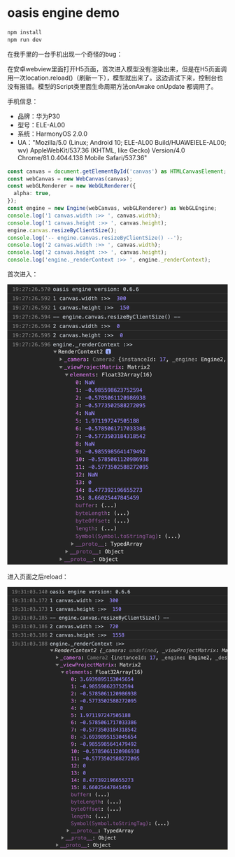# oasis engine demo

```sh
npm install
npm run dev
```

在我手里的一台手机出现一个奇怪的bug：

在安卓webview里面打开H5页面，首次进入模型没有渲染出来，但是在H5页面调用一次location.reload()（刷新一下），模型就出来了。这边调试下来，控制台也没有报错。模型的Script类里面生命周期方法onAwake onUpdate 都调用了。

手机信息：

- 品牌：华为P30
- 型号：ELE-AL00
- 系统：HarmonyOS 2.0.0
- UA："Mozilla/5.0 (Linux; Android 10; ELE-AL00 Build/HUAWEIELE-AL00; wv) AppleWebKit/537.36 (KHTML, like Gecko) Version/4.0 Chrome/81.0.4044.138 Mobile Safari/537.36"

```ts
const canvas = document.getElementById('canvas') as HTMLCanvasElement;
const webCanvas = new WebCanvas(canvas);
const webGLRenderer = new WebGLRenderer({
  alpha: true,
});
const engine = new Engine(webCanvas, webGLRenderer) as WebGLEngine;
console.log('1 canvas.width :>> ', canvas.width);
console.log('1 canvas.height :>> ', canvas.height);
engine.canvas.resizeByClientSize();
console.log('-- engine.canvas.resizeByClientSize() --');
console.log('2 canvas.width :>> ', canvas.width);
console.log('2 canvas.height :>> ', canvas.height);
console.log('engine._renderContext :>> ', engine._renderContext);
```

首次进入：

![d01](src/assets/d01.png)

进入页面之后reload：

![d02](src/assets/d02.png)
